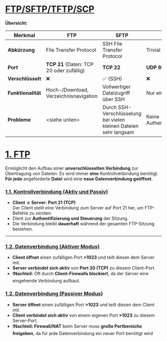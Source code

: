 # <u>FTP/SFTP/TFTP/SCP</u>

**Übersicht:**

|Merkmal|**FTP**|**SFTP**|**TFTP**|**SCP**|
|---|---|---|---|---|
|**Abkürzung**|File Transfer Protocol|SSH File Transfer Protocol|Trivial File Transfer Protocol|Secure Copy Protocol|
|**Port**|**TCP 21** (Daten: TCP 20 oder zufällig)|**TCP 22**|**UDP 69**|**TCP 22**|
|**Verschlüsselt**|❌|✅ (SSH)|❌|✅ (SSH)|
|**Funktionalität**|Hoch-/Download, Verzeichnisnavigation|Vollwertiger Dateizugriff über SSH|Nur einfaches Datei-Übertragen|Nur Kopieren von Dateien|
|**Probleme**|\<siehe unten>|Durch SSH-Verschlüsselung bei vielen kleinen Dateien sehr langsam|Keine Authentifizierung/Verschlüsselung|Veraltet (Sicherheitslücken)|

# <u>1. FTP</u>
Ermöglicht den Aufbau einer **unverschlüsselten Verbindung** zur Übertragung von Dateien.
Es wird immer **eine** Kontrollverbindung benötigt. **Für jede** angeforderte **Datei** wird eine **neue Datenverbindung geöffnet**.


### <u>1.1. Kontrollverbindung (Aktiv und Passiv)</u>

- **Client → Server: Port 21 (TCP)**  
    Der Client stellt eine Verbindung zum Server auf Port 21 her, um FTP-Befehle zu senden.
 - Dient zur **Authentifizierung und Steuerung** der Sitzung.    
- Die Verbindung bleibt **dauerhaft** während der gesamten FTP-Sitzung bestehen.

---

### <u>1.2. Datenverbindung (Aktiver Modus)</u>
- **Client öffnet** einen zufälligen Port **>1023** und teilt diesen dem Server mit.
- **Server verbindet sich aktiv** von **Port 20 (TCP)** zu diesem Client-Port.
- ❗**Nachteil:** Oft durch **Client-Firewalls blockiert**, da der Server eine eingehende Verbindung aufbaut.

### <u>1.2. Datenverbindung (Passiver Modus)</u>
- **Server öffnet** einen zufälligen Port **>1023** und teilt diesen dem Client mit.
- **Client verbindet sich aktiv** von einem eigenen Port **>1023** zu diesem Server-Port.
- ❗**Nachteil: Firewall/NAT** beim Server muss **große Portbereiche freigeben**, da für jede Datenverbindung ein neuer Port benötigt wird